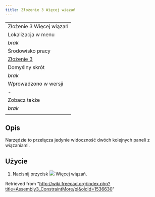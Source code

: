 ```yaml
---
title: Złożenie 3 Więcej wiązań
---
```

|  |
| --- |
| Złożenie 3 Więcej wiązań |
| Lokalizacja w menu |
| *brak* |
| Środowisko pracy |
| [Złożenie 3](/Assembly3_Workbench/pl "Assembly3 Workbench/pl") |
| Domyślny skrót |
| *brak* |
| Wprowadzono w wersji |
| - |
| Zobacz także |
| *brak* |
|  |

## Opis

Narzędzie to przełącza jedynie widoczność dwóch kolejnych paneli z wiązaniami.

## Użycie

1. Nacisnij przycisk ![](/images/Assembly_ConstraintMore.svg) Więcej wiązań.

Retrieved from "<http://wiki.freecad.org/index.php?title=Assembly3_ConstraintMore/pl&oldid=1536630>"